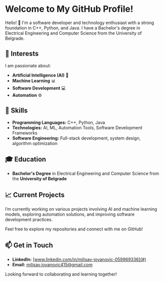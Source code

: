 # Welcome to My GitHub Profile!

Hello! 👋 I'm a software developer and technology enthusiast with a strong foundation in C++, Python, and Java. I have a Bachelor's degree in Electrical Engineering and Computer Science from the University of Belgrade.

## 🚀 Interests
I am passionate about:
- **Artificial Intelligence (AI)** 🤖
- **Machine Learning** 📊
- **Software Development** 💻
- **Automation** ⚙️

## 🔧 Skills
- **Programming Languages:** C++, Python, Java
- **Technologies:** AI, ML, Automation Tools, Software Development Frameworks
- **Software Engineering:** Full-stack development, system design, algorithm optimization

## 🎓 Education
- **Bachelor's Degree** in Electrical Engineering and Computer Science from the **University of Belgrade**

## 📈 Current Projects
I’m currently working on various projects involving AI and machine learning models, exploring automation solutions, and improving software development practices.

Feel free to explore my repositories and connect with me on GitHub!

## 📫 Get in Touch
- **LinkedIn:** [www.linkedin.com/in/milisav-jovanovic-059969336](#)
- **Email:** [milisav.jovanovic415@gmail.com](#)

Looking forward to collaborating and learning together!

